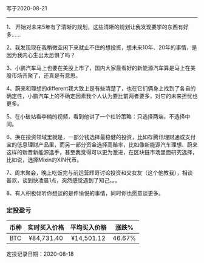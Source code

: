 写于2020-08-21

-----
1、 开始对未来5年有了清晰的规划，这些清晰的规划让我发现要学的东西有好多……

2、我发现现在我稍微空闲下来就止不住的想投资，想未来10年、20年的事情，是因为我内心生出太恐惧了吗？

3、小鹏汽车马上也要在美股上市了，国内大家最看好的新能源汽车算是马上在美股市场齐聚了，还真是有意思。

4、蔚来和理想的different我大致上是有些清楚了，也在它们俩身上找到了各自的确定性，小鹏汽车上的不确定因素我个人认为要比前两者要多，对它的未来担忧也更多。

5、在小破站看李楠的视频，看到他讲了一个杠铃策略：只选择两端，不选择中间。

6、换在投资领域里就是，一部分钱选择最稳健的投资，比如存腾讯理财通或支付宝的低息理财产品里，而另一部分资金选择高赔率，比如像新能源汽车理想、蔚来这样的新晋新能源选手，甚至我觉得可以更为激进，在区块链市场里面研究选择，比如说，选择Mixin的XIN代币。

7、周末聚会，晚上吃饭完与前运营辉哥讨论投资和交女友（这个他教我），相谈甚欢，谈到快凌晨1点，突然感觉遇到了知己。。。

8、有人积极倾听你想谈的是件愉悦的事情，同时你也愿意谈更多。

### 定投盈亏

| 币种 | 实时买入价格 | 平均买入价格 |  涨跌%  |  
| :--: | :----------: | :----------: | :-----: |
| BTC  |  ¥84,731.40  |   ¥14,501.12  | 46.67% |

定投记录日期：2020-08-18
 
